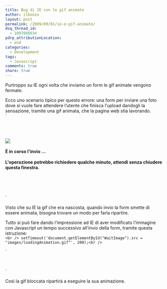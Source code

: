 ```yaml
---
title: Bug di IE con le gif animate
author: ilbonzo
layout: post
permalink: /2009/09/01/ie-e-gif-animate/
dsq_thread_id:
  - 1097088934
pdrp_attributionLocation:
  - end
categories:
  - Development
tags:
  - Javascript
comments: true
share: true
---
```

Purtroppo su IE ogni volta che inviamo un form le gif animate vengono fermate.

Ecco uno scenario tipico per questo errore: una form per inviare una foto dove si vuole fare attendere l&#8217;utente che finisca l&#8217;upload dandogli la sensazione, tramite una gif animata, che la pagina web stia lavorando.  
`<br />
<form onSubmit="gif()" name="myform" action="#" method="post" enctype="multipart/form-data"><br />
<p id="wait"><br />
<img id="WaitImage" src="images/loadingAnimation.gif"/><br /><br />
<strong>&Egrave; in corso l'invio ...<br /><br />
L'operazione potrebbe richiedere qualche minuto, attendi senza chiudere questa finestra.<br />
</strong><br />
</p><br />
</form><br />
`

Visto che su IE la gif che era nascosta, quando invio la form smette di essere animata, bisogna trovare un modo per farla ripartire.

Tutto si può fare dando l&#8217;impressione ad IE di aver modificato l&#8217;immagine con Javascript un tempo successivo all&#8217;invio della form, tramite questa istruzione:  
`<br />
setTimeout('document.getElementById("WaitImage").src = "images/loadingAnimation.gif"', 200);<br />
`

`<br />
<script type="text/javascript"><br />
function gif()<br />
{<br />
	if (document.forms["myform"]["file"].value != "")<br />
	{<br />
	  		document.getElementById('bottone_carica').style.display = 'none';<br />
	  		document.getElementById('wait').style.display = 'block';<br />
	  		setTimeout('document.getElementById("WaitImage").src = "images/loadingAnimation.gif"', 200);<br />
	}<br />
}<br />
</script><br />
`

Così la gif bloccata ripartirà a eseguire la sua animazione.

<div class='kindleWidget kindleLight' >

</div>
